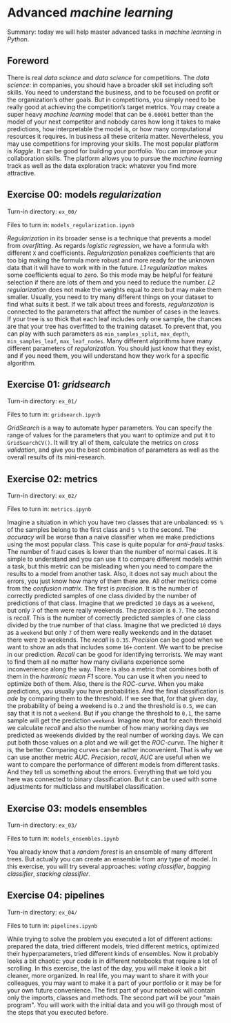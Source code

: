 # Advanced *machine learning*

Summary: today we will help master advanced tasks in *machine learning* in
*Python*.

## Foreword

There is real *data science* and *data science* for competitions.
The *data science*: in companies, you should have a broader skill set including
soft skills.
You need to understand the business, and to be focused on profit or the
organization’s other goals.
But in competitions, you simply need to be really good at achieving the
competition’s target metrics.
You may create a super heavy *machine learning* model that can be `0.00001`
better than the model of your next competitor and nobody cares how long it takes
to make predictions, how interpretable the model is, or how many computational
resources it requires.
In business all these criteria matter.
Nevertheless, you may use competitions for improving your skills.
The most popular platform is *Kaggle*.
It can be good for building your portfolio.
You can improve your collaboration skills.
The platform allows you to pursue the *machine learning* track as well as the
data exploration track: whatever you find more attractive.

## Exercise 00: models *regularization*

Turn-in directory: `ex_00/`

Files to turn in: `models_regularization.ipynb`

*Regularization* in its broader sense is a technique that prevents a model from
*overfitting*.
As regards *logistic regression*, we have a formula with different `X` and
coefficients.
*Regularization* penalizes coefficients that are too big making the formula more
robust and more ready for the unknown data that it will have to work with in the
future.
*L1 regularization* makes some coefficients equal to zero.
So this mode may be helpful for feature selection if there are lots of them and
you need to reduce the number.
*L2 regularization* does not make the weights equal to zero but may make them
smaller.
Usually, you need to try many different things on your dataset to find what
suits it best.
If we talk about trees and forests, *regularization* is connected to the
parameters that affect the number of cases in the leaves.
If your tree is so thick that each leaf includes only one sample, the chances
are that your tree has overfitted to the training dataset.
To prevent that, you can play with such parameters as `min_samples_split`,
`max_depth`, `min_samples_leaf`, `max_leaf_nodes`.
Many different algorithms have many different parameters of *regularization*.
You should just know that they exist, and if you need them, you will understand
how they work for a specific algorithm.

## Exercise 01: *gridsearch*

Turn-in directory: `ex_01/`

Files to turn in: `gridsearch.ipynb`

*GridSearch* is a way to automate hyper parameters.
You can specify the range of values for the parameters that you want to optimize
and put it to `GridSearchCV()`.
It will try all of them, calculate the metrics on *cross validation*, and give
you the best combination of parameters as well as the overall results of its
mini-research.

## Exercise 02: metrics

Turn-in directory: `ex_02/`

Files to turn in: `metrics.ipynb`

Imagine a situation in which you have two classes that are unbalanced: `95 %` of
the samples belong to the first class and `5 %` to the second.
The *accuracy* will be worse than a naive classifier when we make predictions
using the most popular class.
This case is quite popular for *anti-fraud* tasks.
The number of fraud cases is lower than the number of normal cases.
It is simple to understand and you can use it to compare different models within
a task, but this metric can be misleading when you need to compare the results
to a model from another task.
Also, it does not say much about the errors, you just know how many of them
there are.
All other metrics come from the *confusion matrix*.
The first is *precision*.
It is the number of correctly predicted samples of one class divided by the
number of predictions of that class.
Imagine that we predicted `10` days as a `weekend`, but only `7` of them were
really weekends.
The *precision* is `0.7`.
The second is *recall*.
This is the number of correctly predicted samples of one class divided by the
true number of that class.
Imagine that we predicted `10` days as a `weekend` but only `7` of them were
really weekends and in the dataset there were `20` weekends.
The *recall* is `0.35`.
*Precision* can be good when we want to show an ads that includes some `16+`
content.
We want to be precise in our prediction.
*Recall* can be good for identifying terrorists.
We may want to find them all no matter how many civilians experience some
inconvenience along the way.
There is also a metric that combines both of them in the *harmonic mean F1*
score.
You can use it when you need to optimize both of them.
Also, there is the *ROC-curve*.
When you make predictions, you usually you have probabilities.
And the final classification is *ade* by comparing them to the threshold.
If we see that, for that given day, the probability of being a weekend is `0.2`
and the threshold is `0.5`, we can say that it is not a `weekend`.
But if you change the threshold to `0.1`, the same sample will get the
prediction `weekend`.
Imagine now, that for each threshold we calculate *recall* and also the number
of how many working days we predicted as weekends divided by the real number of
working days.
We can put both those values on a plot and we will get the *ROC-curve*.
The higher it is, the better.
Comparing curves can be rather inconvenient.
That is why we can use another metric *AUC*.
*Precision*, *recall*, *AUC* are useful when we want to compare the performance
of different models from different tasks.
And they tell us something about the errors.
Everything that we told you here was connected to binary classification.
But it can be used with some adjustments for multiclass and multilabel
classification.

## Exercise 03: models ensembles

Turn-in directory: `ex_03/`

Files to turn in: `models_ensembles.ipynb`

You already know that a *random forest* is an ensemble of many different trees.
But actually you can create an ensemble from any type of model.
In this exercise, you will try several approaches: *voting classifier*,
*bagging classifier*, *stacking classifier*.

## Exercise 04: pipelines

Turn-in directory: `ex_04/`

Files to turn in: `pipelines.ipynb`

While trying to solve the problem you executed a lot of different actions:
prepared the data, tried different models, tried different metrics, optimized
their hyperparameters, tried different kinds of ensembles.
Now it probably looks a bit chaotic: your code is in different notebooks that
require a lot of scrolling.
In this exercise, the last of the day, you will make it look a bit cleaner, more
organized.
In real life, you may want to share it with your colleagues, you may want to
make it a part of your portfolio or it may be for your own future convenience.
The first part of your notebook will contain only the imports, classes and
methods.
The second part will be your "main program".
You will work with the initial data and you will go through most of the steps
that you executed before.
